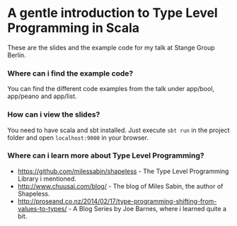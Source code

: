 # A gentle introduction to Type Level Programming in Scala

These are the slides and the example code for my talk at Stange Group Berlin.

### Where can i find the example code?
You can find the different code examples from the talk under app/bool, app/peano and app/list.

### How can i view the slides?
You need to have scala and sbt installed. Just execute `sbt run` in the project folder and open `localhost:9000` in your browser.


### Where can i learn more about Type Level Programming?

* https://github.com/milessabin/shapeless - The Type Level Programming Library i mentioned.
* http://www.chuusai.com/blog/ - The blog of Miles Sabin, the author of Shapeless.
* http://proseand.co.nz/2014/02/17/type-programming-shifting-from-values-to-types/ - A Blog Series by Joe Barnes, where i learned quite a bit.

